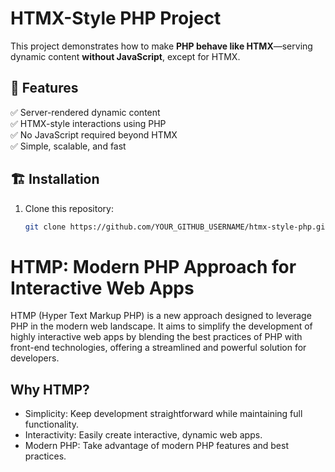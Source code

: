 # HTMX-Style PHP Project

This project demonstrates how to make **PHP behave like HTMX**—serving dynamic content **without JavaScript**, except for HTMX.

## 🚀 Features
✅ Server-rendered dynamic content  
✅ HTMX-style interactions using PHP  
✅ No JavaScript required beyond HTMX  
✅ Simple, scalable, and fast  

## 🏗️ Installation
1. Clone this repository:
   ```bash
   git clone https://github.com/YOUR_GITHUB_USERNAME/htmx-style-php.git

# HTMP: Modern PHP Approach for Interactive Web Apps

HTMP (Hyper Text Markup PHP) is a new approach designed to leverage PHP in the modern web landscape. It aims to simplify the development of highly interactive web apps by blending the best practices of PHP with front-end technologies, offering a streamlined and powerful solution for developers.

## Why HTMP?

- Simplicity: Keep development straightforward while maintaining full functionality.
- Interactivity: Easily create interactive, dynamic web apps.
- Modern PHP: Take advantage of modern PHP features and best practices.
